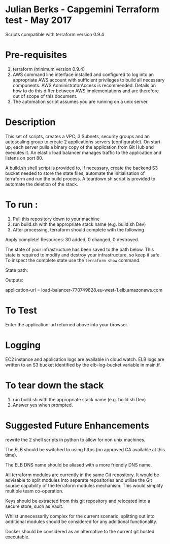 # Julian Berks - Capgemini Terraform test - May 2017
Scripts compatible with terraform version 0.9.4

Pre-requisites
==============
1) terraform (minimum version 0.9.4) 
2) AWS command line interface installed and configured to log into an appropriate AWS account with sufficient privileges to build all necessary components. AWS AdministratorAccess is recommended. Details on how to do this differ between AWS implementations and are therefore out of scope of this document.
3) The automation script assumes you are running on a unix server.

Description
===========
This set of scripts, creates a VPC, 3 Subnets, security groups and an autoscaling group to create 2 applications servers (configurable).
On start-up, each server pulls a binary copy of the application from Git Hub and executes it.
An elastic load balancer manages traffic to the application and listens on port 80.

A build.sh shell script is provided to, if necessary, create the backend S3 bucket needed to store the state files, automate the initialisation of terraform and run the build process.
A teardown.sh script is provided to automate the deletion of the stack.


To run :
========
1) Pull this repository down to your machine
2) run build.sh with the appropriate stack name (e.g. build.sh Dev)
3) After processing, terraform should complete with the following

Apply complete! Resources: 30 added, 0 changed, 0 destroyed.

The state of your infrastructure has been saved to the path
below. This state is required to modify and destroy your
infrastructure, so keep it safe. To inspect the complete state
use the `terraform show` command.

State path: 

Outputs:

application-url = load-balancer-770749828.eu-west-1.elb.amazonaws.com


To Test
=======
Enter the application-url returned above into your browser.


Logging
=======
EC2 instance and application logs are available in cloud watch.
ELB logs are written to an S3 bucket identified by the elb-log-bucket variable in main.tf.


To tear down the stack
======================
1) run build.sh with the appropriate stack name (e.g. build.sh Dev)
2) Answer yes when prompted.




Suggested Future Enhancements
=============================

rewrite the 2 shell scripts in python to allow for non unix machines.

The ELB should be switched to using https (no approved CA available at this time).

The ELB DNS name should be aliased with a more friendly DNS name.

All terraform modules are currently in the same Git repository. It would be advisable to split modules into separate repositories and utilise the Git source capability of the terraform modules mechanism. This would simplify multiple team co-operation.

Keys should be extracted from this git repository and relocated into a secure store, such as Vault.

Whilst unnecessarily complex for the current scenario, splitting out into additional modules should be considered for any additional functionality.

Docker should be considered as an alternative to the current git hosted executable.



